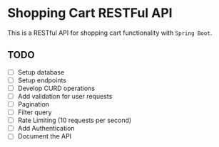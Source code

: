 # Shopping Cart RESTFul API

This is a RESTful API for shopping cart functionality with `Spring Boot`.

## TODO

- [ ] Setup database
- [ ] Setup endpoints
- [ ] Develop CURD operations
- [ ] Add validation for user requests
- [ ] Pagination
- [ ] Filter query
- [ ] Rate Limiting (10 requests per second)
- [ ] Add Authentication
- [ ] Document the API
